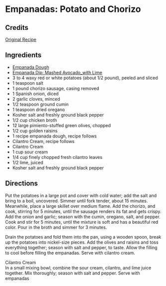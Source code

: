 # Empanadas: Potato and Chorizo 

<!-- BEGIN content -->

## Credits

[Original Recipe](http://www.foodtv.com/food/recipes/recipe/0,1977,FOOD_9936_22453,00.html "http://www.foodtv.com/food/recipes/recipe/0,1977,FOOD 9936 22453,00.html")

## Ingredients

- [Empanada Dough](/recipe/index.php?title=Empanada_Dough "Empanada Dough")
- [Empanada Dip: Mashed Avocado\_with Lime](/recipe/index.php?title=Empanada_Dip:_Mashed_Avocado_with_Lime "Empanada Dip: Mashed Avocado with Lime")
- 3 to 4 waxy red or white potatoes (about 1/2 pound), peeled and sliced 
- 1 teaspoon salt 
- 1 pound chorizo sausage, casing removed 
- 1 Spanish onion, diced 
- 2 garlic cloves, minced 
- 1/2 teaspoon ground cumin 
- 1 teaspoon dried oregano 
- Kosher salt and freshly ground black pepper 
- 1/2 cup chicken broth 
- 12 large pimiento-stuffed green olives, chopped 
- 1/2 cup golden raisins 
- 1 recipe empanada dough, recipe follows 
- Cilantro Cream, recipe follows
- Cilantro Cream 
- 1 cup sour cream 
- 1/4 cup finely chopped fresh cilantro leaves 
- 1/2 lime, juiced 
- Kosher salt and freshly ground black pepper

## Directions

Put the potatoes in a large pot and cover with cold water; add the salt and bring to a boil, uncovered. Simmer until fork tender, about 15 minutes.   
Meanwhile, place a large skillet over medium flame. Add the chorizo, and cook, stirring for 5 minutes, until the sausage renders its fat and gets crispy. Add the onion and garlic; season with the cumin, oregano, salt, and pepper. Cook and stir for 5 minutes, until the mixture is soft and has a beautiful red color. Pour in the broth and simmer for 3 minutes.   
  
Drain the potatoes and fold them into the pan, using a wooden spoon, break up the potatoes into nickel-size pieces. Add the olives and raisins and toss everything together; season with salt and pepper, to taste. Allow the filling to cool before filling the empanadas. Serve with cilantro cream.  
  
Cilantro Cream  
In a small mixing bowl, combine the sour cream, cilantro, and lime juice together. Mix thoroughly; season with salt and pepper. Serve with empanadas

<!-- Saved in parser cache with key mudabon_recipe:pcache:idhash:1462-0!1!0!0!!en!2 and timestamp 20071117181224 --><!-- END content -->

